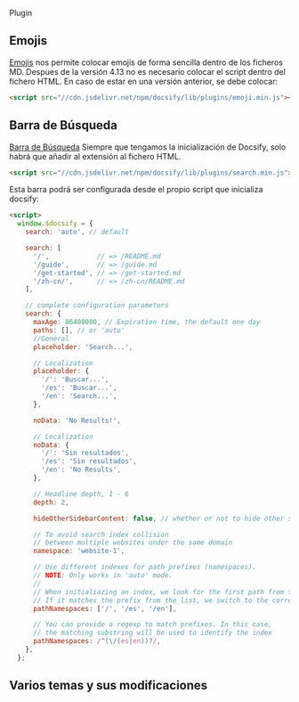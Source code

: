 Plugin

## Emojis

[Emojis](https://github.com/docsifyjs/docsify/blob/develop/docs/emoji.md) nos permite colocar emojis de forma sencilla dentro de los ficheros MD.
Despues de la versión 4.13 no es necesario colocar el script dentro del fichero HTML.
En caso de estar en una versión anterior, se debe colocar:

```html
<script src="//cdn.jsdelivr.net/npm/docsify/lib/plugins/emoji.min.js"></script>
```

## Barra de Búsqueda

[Barra de Búsqueda](https://docsify.js.org/#/plugins?id=full-text-search)
Siempre que tengamos la inicialización de Docsify, solo habrá que añadir al extensión al fichero HTML.
```html
<script src="//cdn.jsdelivr.net/npm/docsify/lib/plugins/search.min.js"></script>
```

Esta barra podrá ser configurada desde el propio script que inicializa docsify:
```html
<script>
  window.$docsify = {
    search: 'auto', // default

    search: [
      '/',            // => /README.md
      '/guide',       // => /guide.md
      '/get-started', // => /get-started.md
      '/zh-cn/',      // => /zh-cn/README.md
    ],

    // complete configuration parameters
    search: {
      maxAge: 86400000, // Expiration time, the default one day
      paths: [], // or 'auto'
      //General
      placeholder: 'Search...',

      // Localization
      placeholder: {
        '/': 'Buscar...',
        '/es': 'Buscar...',
        '/en': 'Search...',
      },

      noData: 'No Results!',

      // Localization
      noData: {
        '/': 'Sin resultados',
        '/es': 'Sin resultados',
        '/en': 'No Results',
      },

      // Headline depth, 1 - 6
      depth: 2,

      hideOtherSidebarContent: false, // whether or not to hide other sidebar content

      // To avoid search index collision
      // between multiple websites under the same domain
      namespace: 'website-1',

      // Use different indexes for path prefixes (namespaces).
      // NOTE: Only works in 'auto' mode.
      //
      // When initialiazing an index, we look for the first path from the sidebar.
      // If it matches the prefix from the list, we switch to the corresponding index.
      pathNamespaces: ['/', '/es', '/en'],

      // You can provide a regexp to match prefixes. In this case,
      // the matching substring will be used to identify the index
      pathNamespaces: /^(\/(es|en))?/,
    },
  };
```

## Varios temas y sus modificaciones